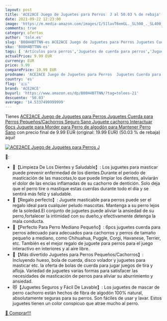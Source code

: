 ```yaml
---
layout: post
title: 'ACE2ACE Juego de Juguetes para Perros  J al 50.03 % de rebaja'
date: 2021-09-22 12:23:00
image: 'https://m.media-amazon.com/images/I/51lavT6emGL._SL500_._SL400_.jpg'
comments: true
category: ofertas
author: 'tole.es'
slug: 'B08H4BTTNN-es ACE2ACE Juego de Juguetes para Perros Juguetes Cuerda para...'
sku: 'B08H4BTTNN-es'
tags: [ 'Artículos para perros','Juguetes de cuerda para perros','Juguetes para perros','Productos para mascotas','ace2ace','juguetes', ]
actualPrice: 9.99 EUR
currency: EUR
price: 9.99
comparePrice: 19.99 EUR
prodname: 'ACE2ACE Juego de Juguetes para Perros  Juguetes Cuerda para Perros Pequeños/Cachorros  Seguro Sano Juguete cachorro Interactuar 6pcs  Juguete para Morder para Perro de algodón para Mantener Perro Sano'
country: 'es'
flag: '🇪🇸'
brand: 'ACE2ACE'
buyurl: 'https://www.amazon.es/dp/B08H4BTTNN/?tag=tolees-21'
descuento: '50.03'
average: '14.5337499999999'
---
```


Tienes [ACE2ACE Juego de Juguetes para Perros  Juguetes Cuerda para Perros Pequeños/Cachorros  Seguro Sano Juguete cachorro Interactuar 6pcs  Juguete para Morder para Perro de algodón para Mantener Perro Sano](https://www.amazon.es/dp/B08H4BTTNN/?tag=tolees-21) con precio final de  9.99 EUR (original: 19.99 EUR) (50.03 %  de rebaja) aqui!

[![ACE2ACE Juego de Juguetes para Perros  J](https://m.media-amazon.com/images/I/51lavT6emGL._SL500_._SL400_.jpg)](https://www.amazon.es/dp/B08H4BTTNN/?tag=tolees-21)

🔎:

- 🐾【Limpieza De Los Dientes y Saludable】: Los juguetes para masticar puede prevenir enfermedad de los dientes.Durante el período de masticación de las mascotas,lo que puede limpiar los dientes, aliviarán el dolor de las encías inflamadas de su cachorro de dentición. Solo deja que el perro tire o mastique estas cuerdas durante todo el día y se sentirá más feliz y saludable.
- 🦴【Regalo perfecto】: Juguete masticable para perros puede ser el regalo ideal para cualquier peludo mascotas. Mantenga a su perro lejos de la soledad.El conjunto de juguetes puede aliviar la ansiedad de su perro,fortalecer la intimidad con su dueño,y efectivamente detenga la mala conducta.
- 🐰【Perfecto Para Perro Mediano Pequeño】: 6pcs juguetes cuerda para perros adecuado para adecuados para cachorros y perros de tamaño pequeño a mediano, como Chihuahua, Puggle, Corgi, Havanese, Terrier, etc. También es el mejor regalo de juguete para perros para el juego interactivo en interiores y al aire libre.
- 🐶【Más divertido Juguetes para Perros Pequeños/Cachorros】: Incluyendo hueso, bola de cuerda, disco volador y juguetes para masticar etc. la oferta de bolas de cuerda para jugar juegos de tira y afloja. Variedad de juguetes varias formas para satisfacer las necesidades de masticación de perros para aliviar su aburrimiento y ansiedad.
- 😻【Juguetes Seguros y Fácil De Lavable】: Los juguetes de mascar de perro cachorro están hechos de fibra de algodón 100% natural, absolutamente seguras para su perros. Son fáciles de usar y lavar. Estos juguetes tienen un color conspicuo que atrae mucho al perro.

[🛒 Comprar!!!](https://www.amazon.es/dp/B08H4BTTNN/?tag=tolees-21)
